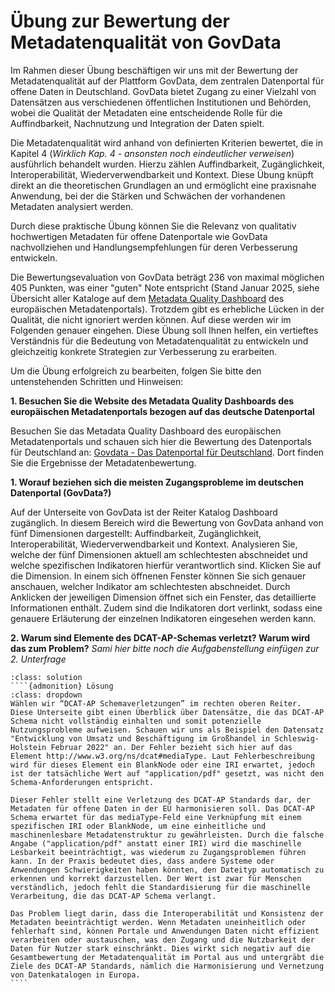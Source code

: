 # Übung zur Bewertung der Metadatenqualität von GovData 
Im Rahmen dieser Übung beschäftigen wir uns mit der Bewertung der Metadatenqualität auf der Plattform GovData, dem zentralen Datenportal für offene Daten in Deutschland. GovData bietet Zugang zu einer Vielzahl von Datensätzen aus verschiedenen öffentlichen Institutionen und Behörden, wobei die Qualität der Metadaten eine entscheidende Rolle für die Auffindbarkeit, Nachnutzung und Integration der Daten spielt.

Die Metadatenqualität wird anhand von definierten Kriterien bewertet, die in Kapitel 4 (*Wirklich Kap. 4 - ansonsten noch eindeutlicher verweisen*) ausführlich behandelt wurden. Hierzu zählen Auffindbarkeit, Zugänglichkeit, Interoperabilität, Wiederverwendbarkeit und Kontext. Diese Übung knüpft direkt an die theoretischen Grundlagen an und ermöglicht eine praxisnahe Anwendung, bei der die Stärken und Schwächen der vorhandenen Metadaten analysiert werden.

Durch diese praktische Übung können Sie die Relevanz von qualitativ hochwertigen Metadaten für offene Datenportale wie GovData nachvollziehen und Handlungsempfehlungen für deren Verbesserung entwickeln.

Die Bewertungsevaluation von GovData beträgt 236 von maximal möglichen 405 Punkten, was einer "guten" Note entspricht (Stand Januar 2025, siehe Übersicht aller Kataloge auf dem [Metadata Quality Dashboard](https://data.europa.eu/mqa/?locale=de) des europäischen Metadatenportals). Trotzdem gibt es erhebliche Lücken in der Qualität, die nicht ignoriert werden können. Auf diese werden wir im Folgenden genauer eingehen.  Diese Übung soll Ihnen helfen, ein vertieftes Verständnis für die Bedeutung von Metadatenqualität zu entwickeln und gleichzeitig konkrete Strategien zur Verbesserung zu erarbeiten. 

Um die Übung erfolgreich zu bearbeiten, folgen Sie bitte den untenstehenden Schritten und Hinweisen:

**1. Besuchen Sie die Website des Metadata Quality Dashboards des europäischen Metadatenportals bezogen auf das deutsche Datenportal** 

Besuchen Sie das Metadata Quality Dashboard des europäischen Metadatenportals und schauen sich hier die Bewertung des Datenportals für Deutschland an: [Govdata - Das Datenportal für Deutschland](https://data.europa.eu/mqa/catalogues/govdata/?locale=de). Dort finden Sie die Ergebnisse der Metadatenbewertung. 

**1. Worauf beziehen sich die meisten Zugangsprobleme im deutschen Datenportal (GovData?)**

Auf der Unterseite von GovData ist der Reiter Katalog Dashboard zugänglich. In diesem Bereich wird die Bewertung von GovData anhand von fünf Dimensionen dargestellt: Auffindbarkeit, Zugänglichkeit, Interoperabilität, Wiederverwendbarkeit und Kontext. Analysieren Sie, welche der fünf Dimensionen aktuell am schlechtesten abschneidet und welche spezifischen Indikatoren hierfür verantwortlich sind. Klicken Sie auf die Dimension. In einem sich öffnenen Fenster können Sie sich genauer anschauen, welcher Indikator am schlechtesten abschneidet. Durch Anklicken der jeweiligen Dimension öffnet sich ein Fenster, das detaillierte Informationen enthält. Zudem sind die Indikatoren dort verlinkt, sodass eine genauere Erläuterung der einzelnen Indikatoren eingesehen werden kann.
   
**2. Warum sind Elemente des DCAT-AP-Schemas verletzt? Warum wird das zum Problem?**
*Sami hier bitte noch die Aufgabenstellung einfügen zur 2. Unterfrage*


`````{admonition} Warum sind Elemente der DCAT-AP-Schema verletzt? Warum wird das zum Problem?
:class: solution
````{admonition} Lösung
:class: dropdown
Wählen wir “DCAT-AP Schemaverletzungen” im rechten oberen Reiter. Diese Unterseite gibt einen Überblick über Datensätze, die das DCAT-AP Schema nicht vollständig einhalten und somit potenzielle Nutzungsprobleme aufweisen. Schauen wir uns als Beispiel den Datensatz "Entwicklung von Umsatz und Beschäftigung im Großhandel in Schleswig-Holstein Februar 2022" an. Der Fehler bezieht sich hier auf das Element http://www.w3.org/ns/dcat#mediaType. Laut Fehlerbeschreibung wird für dieses Element ein BlankNode oder eine IRI erwartet, jedoch ist der tatsächliche Wert auf "application/pdf" gesetzt, was nicht den Schema-Anforderungen entspricht.

Dieser Fehler stellt eine Verletzung des DCAT-AP Standards dar, der Metadaten für offene Daten in der EU harmonisieren soll. Das DCAT-AP Schema erwartet für das mediaType-Feld eine Verknüpfung mit einem spezifischen IRI oder BlankNode, um eine einheitliche und maschinenlesbare Metadatenstruktur zu gewährleisten. Durch die falsche Angabe ("application/pdf" anstatt einer IRI) wird die maschinelle Lesbarkeit beeinträchtigt, was wiederum zu Zugangsproblemen führen kann. In der Praxis bedeutet dies, dass andere Systeme oder Anwendungen Schwierigkeiten haben könnten, den Dateityp automatisch zu erkennen und korrekt darzustellen. Der Wert ist zwar für Menschen verständlich, jedoch fehlt die Standardisierung für die maschinelle Verarbeitung, die das DCAT-AP Schema verlangt.

Das Problem liegt darin, dass die Interoperabilität und Konsistenz der Metadaten beeinträchtigt werden. Wenn Metadaten uneinheitlich oder fehlerhaft sind, können Portale und Anwendungen Daten nicht effizient verarbeiten oder austauschen, was den Zugang und die Nutzbarkeit der Daten für Nutzer stark einschränkt. Dies wirkt sich negativ auf die Gesamtbewertung der Metadatenqualität im Portal aus und untergräbt die Ziele des DCAT-AP Standards, nämlich die Harmonisierung und Vernetzung von Datenkatalogen in Europa.
````
`````
